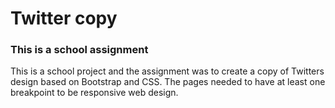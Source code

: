 # Twitter copy

### This is a school assignment

This is a school project and the assignment was to create a copy of Twitters design based on Bootstrap and CSS. The pages needed to have at least one breakpoint to be responsive web design.
